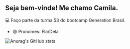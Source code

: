 ## Seja bem-vinde! Me chamo Camila.

💻 Faço parte da turma 53 do bootcamp Generation Brasil.

- 😄 Pronomes: Ela/Dela


![Anurag's GitHub stats](https://github-readme-stats.vercel.app/api?username=cami-codes&show_icons=true&theme=dracula)                                                   

